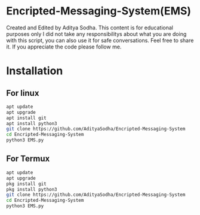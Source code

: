 # Encripted-Messaging-System(EMS)
Created and Edited by Aditya Sodha.
This content is for educational purposes only I did not take any responsibilitys about what you are doing with this script,
you can also use it for safe conversations. Feel free to share it.
If you appreciate the code please follow me.
# Installation
## For linux
```bash
apt update
apt upgrade
apt install git
apt install python3
git clone https://github.com/AdityaSodha/Encripted-Messaging-System
cd Encripted-Messaging-System
python3 EMS.py
```
## For Termux
```bash
apt update
apt upgrade
pkg install git
pkg install python3
git clone https://github.com/AdityaSodha/Encripted-Messaging-System
cd Encripted-Messaging-System
python3 EMS.py
```
